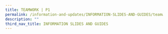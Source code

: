 ```yaml
---
title: TEAMWORK | P1
permalink: /information-and-updates/INFORMATION-SLIDES-AND-GUIDES/teamwork-p1
description: ""
third_nav_title: INFORMATION SLIDES AND GUIDES
---
```

